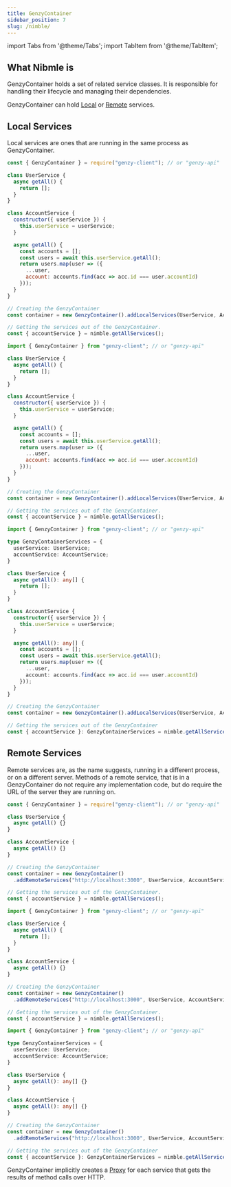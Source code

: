 ```yaml
---
title: GenzyContainer
sidebar_position: 7
slug: /nimble/
---
```


import Tabs from '@theme/Tabs';
import TabItem from '@theme/TabItem';

## What Nibmle is

GenzyContainer holds a set of related service classes. It is responsible for handling their lifecycle and managing their dependencies.

GenzyContainer can hold [Local](#local-services) or [Remote](#remote-services) services.

## Local Services

Local services are ones that are running in the same process as GenzyContainer.

<Tabs groupId="lang">
  <TabItem value="cjs" label="CommonJS" default>

```js
const { GenzyContainer } = require("genzy-client"); // or "genzy-api"

class UserService {
  async getAll() {
    return [];
  }
}

class AccountService {
  constructor({ userService }) {
    this.userService = userService;
  }

  async getAll() {
    const accounts = [];
    const users = await this.userService.getAll();
    return users.map(user => ({
      ...user,
      account: accounts.find(acc => acc.id === user.accountId)
    }));
  }
}

// Creating the GenzyContainer 
const container = new GenzyContainer().addLocalServices(UserService, AccountService);

// Getting the services out of the GenzyContainer.
const { accountService } = nimble.getAllServices();
```

  </TabItem>
  <TabItem value="mjs" label="ES modules">

```js
import { GenzyContainer } from "genzy-client"; // or "genzy-api"

class UserService {
  async getAll() {
    return [];
  }
}

class AccountService {
  constructor({ userService }) {
    this.userService = userService;
  }

  async getAll() {
    const accounts = [];
    const users = await this.userService.getAll();
    return users.map(user => ({
      ...user,
      account: accounts.find(acc => acc.id === user.accountId)
    }));
  }
}

// Creating the GenzyContainer 
const container = new GenzyContainer().addLocalServices(UserService, AccountService);

// Getting the services out of the GenzyContainer.
const { accountService } = nimble.getAllServices();
```

  </TabItem>
  <TabItem value="ts" label="TypeScript">

```ts
import { GenzyContainer } from "genzy-client"; // or "genzy-api"

type GenzyContainerServices = {
  userService: UserService;
  accountService: AccountService;
}

class UserService {
  async getAll(): any[] {
    return [];
  }
}

class AccountService {
  constructor({ userService }) {
    this.userService = userService;
  }

  async getAll(): any[] {
    const accounts = [];
    const users = await this.userService.getAll();
    return users.map(user => ({
      ...user,
      account: accounts.find(acc => acc.id === user.accountId)
    }));
  }
}

// Creating the GenzyContainer 
const container = new GenzyContainer().addLocalServices(UserService, AccountService);

// Getting the services out of the GenzyContainer
const { accountService }: GenzyContainerServices = nimble.getAllServices();
```

  </TabItem>
</Tabs>

## Remote Services

Remote services are, as the name suggests, running in a different process, or on a different server. Methods of a remote service, that is in a GenzyContainer do not require any implementation code, but do require the URL of the server they are running on.

<Tabs groupId="lang">
  <TabItem value="cjs" label="CommonJS" default>

```js
const { GenzyContainer } = require("genzy-client"); // or "genzy-api"

class UserService {
  async getAll() {}
}

class AccountService {
  async getAll() {}
}

// Creating the GenzyContainer 
const container = new GenzyContainer()
  .addRemoteServices("http://localhost:3000", UserService, AccountService);

// Getting the services out of the GenzyContainer.
const { accountService } = nimble.getAllServices();
```

  </TabItem>
  <TabItem value="mjs" label="ES modules">

```js
import { GenzyContainer } from "genzy-client"; // or "genzy-api"

class UserService {
  async getAll() {
    return [];
  }
}

class AccountService {
  async getAll() {}
}

// Creating the GenzyContainer 
const container = new GenzyContainer()
  .addRemoteServices("http://localhost:3000", UserService, AccountService);

// Getting the services out of the GenzyContainer.
const { accountService } = nimble.getAllServices();
```

  </TabItem>
  <TabItem value="ts" label="TypeScript">

```ts
import { GenzyContainer } from "genzy-client"; // or "genzy-api"

type GenzyContainerServices = {
  userService: UserService;
  accountService: AccountService;
}

class UserService {
  async getAll(): any[] {}
}

class AccountService {
  async getAll(): any[] {}
}

// Creating the GenzyContainer 
const container = new GenzyContainer()
  .addRemoteServices("http://localhost:3000", UserService, AccountService);

// Getting the services out of the GenzyContainer
const { accountService }: GenzyContainerServices = nimble.getAllServices();
```

  </TabItem>
</Tabs>

GenzyContainer implicitly creates a [Proxy](https://developer.mozilla.org/en-US/docs/Web/JavaScript/Reference/Global_Objects/Proxy) for each service that gets the results of method calls over HTTP.